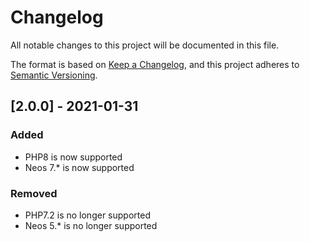 # Changelog
All notable changes to this project will be documented in this file.

The format is based on [Keep a Changelog](https://keepachangelog.com/en/1.0.0/),
and this project adheres to [Semantic Versioning](https://semver.org/spec/v2.0.0.html).

## [2.0.0] - 2021-01-31
### Added
- PHP8 is now supported
- Neos 7.* is now supported

### Removed
- PHP7.2 is no longer supported
- Neos 5.* is no longer supported

